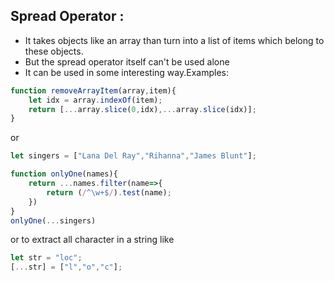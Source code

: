 ## Spread Operator :

- It takes objects like an array than turn into a list of items which belong to these objects.
- But the spread operator itself can't be used alone
- It can be used in some interesting way.Examples:
```javascript
function removeArrayItem(array,item){
    let idx = array.indexOf(item);
    return [...array.slice(0,idx),...array.slice(idx)];
}
```
or
```javascript
let singers = ["Lana Del Ray","Rihanna","James Blunt"];

function onlyOne(names){
    return ...names.filter(name=>{
        return (/^\w+$/).test(name);
    })
}
onlyOne(...singers)
```

or to extract all character in a string like

```javascript
let str = "loc";
[...str] = ["l","o","c"];
```



